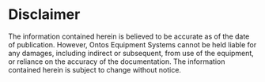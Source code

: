 # Disclaimer

The information contained herein is believed to be accurate as of the date of publication. However, Ontos Equipment Systems cannot be held liable for any damages, including indirect or subsequent, from use of the equipment, or reliance on the accuracy of the documentation. The information contained herein is subject to change without notice.
